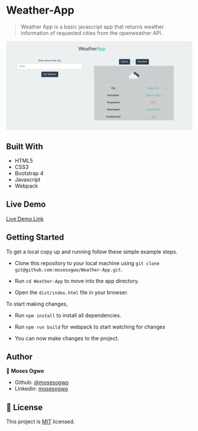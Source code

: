 # Weather-App

> Weather App is a basic javascript app that returns weather information of requested cities from the openweather API.

![](2020-04-02-13-54-42.png)

## Built With

- HTML5
- CSS3
- Bootstrap 4
- Javascript
- Webpack

## Live Demo

[Live Demo Link](https://mosesogwo.github.io/Weather-App/)


## Getting Started

To get a local copy up and running follow these simple example steps.

 - Clone this repository to your local machine using ```git clone git@github.com:mosesogwo/Weather-App.git```.

 - Run ```cd Weather-App``` to move into the app directory.

 - Open the ```dist/index.html``` file in your browser.

To start making changes,
- Run `npm install` to install all dependencies.

- Run `npm run build` for webpack to start watching for changes

- You can now make changes to the project.

## Author

👤 **Moses Ogwo**

- Github: [@mosesogwo](https://github.com/mosesogwo)
- Linkedin: [mosesogwo](https://www.linkedin.com/in/mosesogwo/)


## 📝 License

This project is [MIT](http://www.tldrlegal.com/license/mit-license) licensed.
